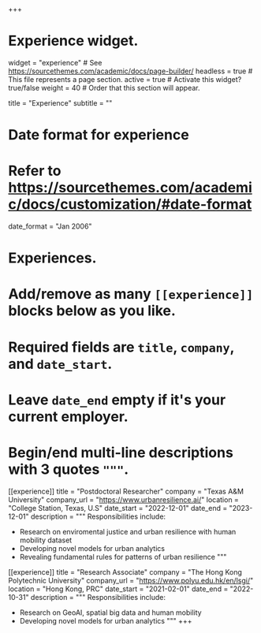 +++
# Experience widget.
widget = "experience"  # See https://sourcethemes.com/academic/docs/page-builder/
headless = true  # This file represents a page section.
active = true  # Activate this widget? true/false
weight = 40  # Order that this section will appear.

title = "Experience"
subtitle = ""

# Date format for experience
#   Refer to https://sourcethemes.com/academic/docs/customization/#date-format
date_format = "Jan 2006"

# Experiences.
#   Add/remove as many `[[experience]]` blocks below as you like.
#   Required fields are `title`, `company`, and `date_start`.
#   Leave `date_end` empty if it's your current employer.
#   Begin/end multi-line descriptions with 3 quotes `"""`.
[[experience]]
  title = "Postdoctoral Researcher"
  company = "Texas A&M University"
  company_url = "https://www.urbanresilience.ai/"
  location = "College Station, Texas, U.S"
  date_start = "2022-12-01"
  date_end = "2023-12-01"
  description = """
  Responsibilities include:
  
  * Research on enviromental justice and urban resilience with human mobility dataset
  * Developing novel models for urban analytics
  * Revealing fundamental rules for patterns of urban resilience
  """

[[experience]]
  title = "Research Associate"
  company = "The Hong Kong Polytechnic University"
  company_url = "https://www.polyu.edu.hk/en/lsgi/"
  location = "Hong Kong, PRC"
  date_start = "2021-02-01"
  date_end = "2022-10-31"
  description = """
  Responsibilities include:
  
  * Research on GeoAI, spatial big data and human mobility
  * Developing novel models for urban analytics
  """
+++

